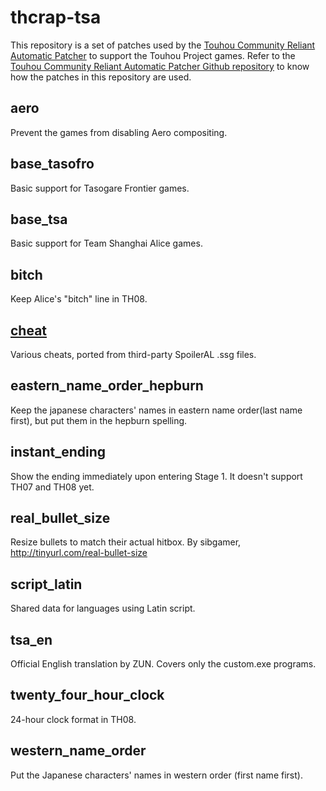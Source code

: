 # thcrap-tsa
This repository is a set of patches used by the [Touhou Community Reliant Automatic Patcher](https://www.thpatch.net/wiki/Touhou_Patch_Center) to support the Touhou Project games. Refer to the [Touhou Community Reliant Automatic Patcher Github repository](https://github.com/thpatch/thcrap) to know how the patches in this repository are used.

## aero
Prevent the games from disabling Aero compositing.

## base_tasofro
Basic support for Tasogare Frontier games.

## base_tsa
Basic support for Team Shanghai Alice games.

## bitch
Keep Alice's "bitch" line in TH08.

## [cheat](cheat/README.md)
Various cheats, ported from third-party SpoilerAL .ssg files.

## eastern_name_order_hepburn
Keep the japanese characters' names in eastern name order(last name first), but put them in the hepburn spelling.

## instant_ending
Show the ending immediately upon entering Stage 1.
It doesn't support TH07 and TH08 yet.

## real_bullet_size
Resize bullets to match their actual hitbox.
By sibgamer, http://tinyurl.com/real-bullet-size

## script_latin
Shared data for languages using Latin script.

## tsa_en
Official English translation by ZUN.
Covers only the custom.exe programs.

## twenty_four_hour_clock
24-hour clock format in TH08.

## western_name_order
Put the Japanese characters' names in western order (first name first).
